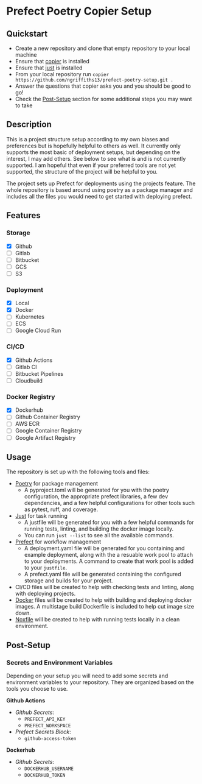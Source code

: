 # Prefect Poetry Copier Setup

## Quickstart
- Create a new repository and clone that empty repository to your local machine
- Ensure that [copier](https://copier.readthedocs.io/en/stable/) is installed
- Ensure that [just](https://just.systems/man/en/) is installed
- From your local repository run `copier https://github.com/ngriffiths13/prefect-poetry-setup.git .`
- Answer the questions that copier asks you and you should be good to go!
- Check the [Post-Setup](#post-setup) section for some additional steps you may want to take

## Description
This is a project structure setup according to my own biases and preferences but is hopefully helpful
to others as well. It currently only supports the most basic of deployment setups, but depending on the
interest, I may add others. See below to see what is and is not currently supported. I am hopeful that even
if your preferred tools are not yet supported, the structure of the project will be helpful to you.

The project sets up Prefect for deployments using the projects feature. The whole repository is based around
using poetry as a package manager and includes all the files you would need to get started with
deploying prefect.

## Features
### Storage
- [x] Github
- [ ] Gitlab
- [ ] Bitbucket
- [ ] GCS
- [ ] S3

### Deployment
- [x] Local
- [x] Docker
- [ ] Kubernetes
- [ ] ECS
- [ ] Google Cloud Run

### CI/CD
- [x] Github Actions
- [ ] Gitlab CI
- [ ] Bitbucket Pipelines
- [ ] Cloudbuild

### Docker Registry
- [x] Dockerhub
- [ ] Github Container Registry
- [ ] AWS ECR
- [ ] Google Container Registry
- [ ] Google Artifact Registry

## Usage
The repository is set up with the following tools and files:
- [Poetry](https://python-poetry.org/) for package management
  - A pyproject.toml will be generated for you with the poetry configuration, the appropriate prefect libraries, a few dev dependencies, and a few helpful configurations for other tools such as pytest, ruff, and coverage.
- [Just](https://just.systems/man/en/) for task running
  - A justfile will be generated for you with a few helpful commands for running tests, linting, and building the docker image locally.
  - You can run `just --list` to see all the available commands.
- [Prefect](https://www.prefect.io/) for workflow management
  - A deployment.yaml file will be generated for you containing and example deployment, along with the a resuable work pool to attach to your deployments. A command to create that work pool is added to your `justfile`.
  - A prefect.yaml file will be generated containing the configured storage and builds for your project.
- CI/CD files will be created to help with checking tests and linting, along with deploying projects.
- [Docker](https://docs.docker.com/get-started/) files will be created to help with building and deploying docker images. A multistage build Dockerfile is included to help cut image size down.
- [Noxfile](https://nox.thea.codes/en/stable/) will be created to help with running tests locally in a clean environment.

## Post-Setup <a name="post-setup"></a>
### Secrets and Environment Variables
Depending on your setup you will need to add some secrets and environment variables to your repository.
They are organized based on the tools you choose to use.

**Github Actions**
- *Github Secrets*:
  - `PREFECT_API_KEY`
  - `PREFECT_WORKSPACE`
- *Prefect Secrets Block*:
  - `github-access-token`

**Dockerhub**
- *Github Secrets*:
  - `DOCKERHUB_USERNAME`
  - `DOCKERHUB_TOKEN`